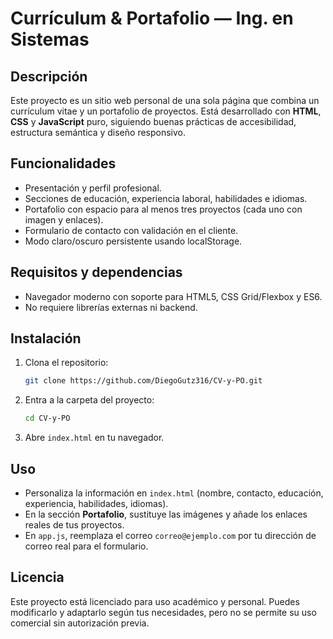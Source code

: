 # Currículum & Portafolio — Ing. en Sistemas

## Descripción

Este proyecto es un sitio web personal de una sola página que combina un currículum vitae y un portafolio de proyectos. Está desarrollado con **HTML**, **CSS** y **JavaScript** puro, siguiendo buenas prácticas de accesibilidad, estructura semántica y diseño responsivo.

## Funcionalidades

- Presentación y perfil profesional.
- Secciones de educación, experiencia laboral, habilidades e idiomas.
- Portafolio con espacio para al menos tres proyectos (cada uno con imagen y enlaces).
- Formulario de contacto con validación en el cliente.
- Modo claro/oscuro persistente usando localStorage.

## Requisitos y dependencias

- Navegador moderno con soporte para HTML5, CSS Grid/Flexbox y ES6.
- No requiere librerías externas ni backend.

## Instalación

1. Clona el repositorio:
   ```bash
   git clone https://github.com/DiegoGutz316/CV-y-PO.git
   ```
2. Entra a la carpeta del proyecto:
   ```bash
   cd CV-y-PO
   ```
3. Abre `index.html` en tu navegador.

## Uso

- Personaliza la información en `index.html` (nombre, contacto, educación, experiencia, habilidades, idiomas).
- En la sección **Portafolio**, sustituye las imágenes y añade los enlaces reales de tus proyectos.
- En `app.js`, reemplaza el correo `correo@ejemplo.com` por tu dirección de correo real para el formulario.

## Licencia

Este proyecto está licenciado para uso académico y personal. Puedes modificarlo y adaptarlo según tus necesidades, pero no se permite su uso comercial sin autorización previa.
